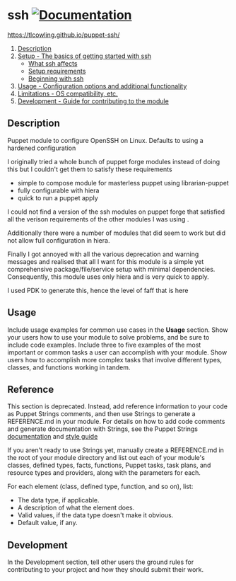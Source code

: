 # ssh [![Documentation](https://img.shields.io/badge/docs-green.svg)](https://tlcowling.github.io/puppet-ssh/)

https://tlcowling.github.io/puppet-ssh/

1. [Description](#description)
2. [Setup - The basics of getting started with ssh](#setup)
    * [What ssh affects](#what-ssh-affects)
    * [Setup requirements](#setup-requirements)
    * [Beginning with ssh](#beginning-with-ssh)
3. [Usage - Configuration options and additional functionality](#usage)
4. [Limitations - OS compatibility, etc.](#limitations)
5. [Development - Guide for contributing to the module](#development)

## Description

Puppet module to configure OpenSSH on Linux.  Defaults to using a hardened configuration

I originally tried a whole bunch of puppet forge modules instead of
doing this but I couldn't get them to satisfy these requirements

- simple to compose module for masterless puppet using librarian-puppet
- fully configurable with hiera
- quick to run a puppet apply

I could not find a version of the ssh modules on puppet forge that
satisfied all the verison requirements of the other modules I was using
.

Additionally there were a number of modules that did seem to work but
did not allow full configuration in hiera.

Finally I got annoyed with all the various deprecation and warning messages
and realised that all I want for this module is a simple yet comprehensive
package/file/service setup with minimal dependencies.  Consequently, this
module uses only hiera and is very quick to apply.

I used PDK to generate this, hence the level of faff that is here


## Usage

Include usage examples for common use cases in the **Usage** section. Show your users how to use your module to solve problems, and be sure to include code examples. Include three to five examples of the most important or common tasks a user can accomplish with your module. Show users how to accomplish more complex tasks that involve different types, classes, and functions working in tandem.

## Reference

This section is deprecated. Instead, add reference information to your code as Puppet Strings comments, and then use Strings to generate a REFERENCE.md in your module. For details on how to add code comments and generate documentation with Strings, see the Puppet Strings [documentation](https://puppet.com/docs/puppet/latest/puppet_strings.html) and [style guide](https://puppet.com/docs/puppet/latest/puppet_strings_style.html)

If you aren't ready to use Strings yet, manually create a REFERENCE.md in the root of your module directory and list out each of your module's classes, defined types, facts, functions, Puppet tasks, task plans, and resource types and providers, along with the parameters for each.

For each element (class, defined type, function, and so on), list:

  * The data type, if applicable.
  * A description of what the element does.
  * Valid values, if the data type doesn't make it obvious.
  * Default value, if any.

## Development

In the Development section, tell other users the ground rules for contributing to your project and how they should submit their work.
